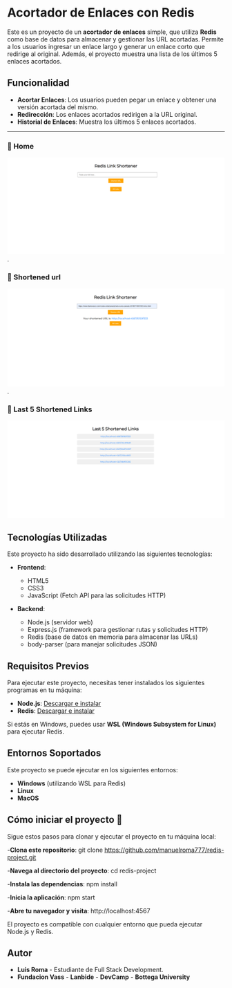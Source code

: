 # Acortador de Enlaces con Redis

Este es un proyecto de un **acortador de enlaces** simple, que utiliza **Redis** como base de datos para almacenar y gestionar las URL acortadas. Permite a los usuarios ingresar un enlace largo y generar un enlace corto que redirige al original. Además, el proyecto muestra una lista de los últimos 5 enlaces acortados.

## Funcionalidad

- **Acortar Enlaces**: Los usuarios pueden pegar un enlace y obtener una versión acortada del mismo.
- **Redirección**: Los enlaces acortados redirigen a la URL original.
- **Historial de Enlaces**: Muestra los últimos 5 enlaces acortados.

---

### 🔐 Home
![Home](https://raw.githubusercontent.com/manuelroma777/redis-project/refs/heads/main/public/images/Redis%20Pic%201.png).

### 🔐 Shortened url
![Shortened url](https://raw.githubusercontent.com/manuelroma777/redis-project/refs/heads/main/public/images/Redis%20Pic%202.png).

### 🔐 Last 5 Shortened Links
![Last 5 Shortened Links](https://raw.githubusercontent.com/manuelroma777/redis-project/refs/heads/main/public/images/Redis%20Pic%203.png)


  
## Tecnologías Utilizadas

Este proyecto ha sido desarrollado utilizando las siguientes tecnologías:

- **Frontend**:
  - HTML5
  - CSS3
  - JavaScript (Fetch API para las solicitudes HTTP)
  
- **Backend**:
  - Node.js (servidor web)
  - Express.js (framework para gestionar rutas y solicitudes HTTP)
  - Redis (base de datos en memoria para almacenar las URLs)
  - body-parser (para manejar solicitudes JSON)
  
## Requisitos Previos

Para ejecutar este proyecto, necesitas tener instalados los siguientes programas en tu máquina:

- **Node.js**: [Descargar e instalar](https://nodejs.org/)
- **Redis**: [Descargar e instalar](https://redis.io/)

Si estás en Windows, puedes usar **WSL (Windows Subsystem for Linux)** para ejecutar Redis.

## Entornos Soportados
Este proyecto se puede ejecutar en los siguientes entornos:

- **Windows** (utilizando WSL para Redis)
- **Linux**
- **MacOS**
  

## Cómo iniciar el proyecto 🚀

Sigue estos pasos para clonar y ejecutar el proyecto en tu máquina local:

-**Clona este repositorio**:
git clone https://github.com/manuelroma777/redis-project.git


-**Navega al directorio del proyecto**:
cd redis-project


-**Instala las dependencias**:
npm install

-**Inicia la aplicación**:
npm start

-**Abre tu navegador y visita**:
http://localhost:4567

El proyecto es compatible con cualquier entorno que pueda ejecutar Node.js y Redis.


## Autor
- **Luis Roma** - Estudiante de Full Stack Development.
- **Fundacion Vass** - **Lanbide** - **DevCamp** - **Bottega University**